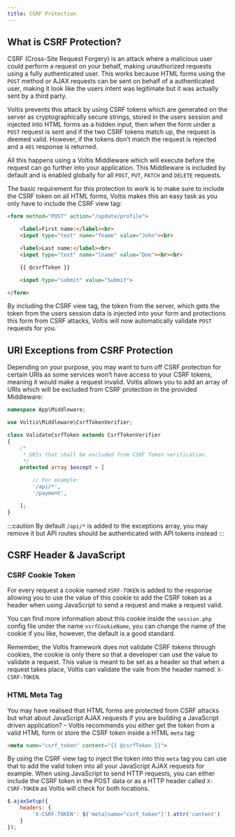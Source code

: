 ```yaml
---
title: CSRF Protection
---
```


## What is CSRF Protection?

CSRF (Cross-Site Request Forgery) is an attack where a malicious user could perform a request on your behalf, making unauthorized requests using a fully authenticated user. This works because HTML forms using the `POST` method or AJAX requests can be sent on behalf of a authenticated user, making it look like the users intent was legitimate but it was actually sent by a third party.

Voltis prevents this attack by using CSRF tokens which are generated on the server as cryptographically secure strings, stored in the users session and injected into HTML forms as a hidden input, then when the form under a `POST` request is sent and if the two CSRF tokens match up, the request is deemed valid. However, if the tokens don’t match the request is rejected and a `401` response is returned.

All this happens using a Voltis Middleware which will execute before the request can go further into your application. This Middleware is included by default and is enabled globally for all `POST`, `PUT`, `PATCH` and `DELETE` requests.

The basic requirement for this protection to work is to make sure to include the CSRF token on all HTML forms, Voltis makes this an easy task as you only have to include the CSRF view tag:

```html
<form method="POST" action="/update/profile">

	<label>First name:</label><br>
	<input type="text" name="fname" value="John"><br>

	<label>Last name:</label><br>
	<input type="text" name="lname" value="Doe"><br><br>

	{{ @csrfToken }}

	<input type="submit" value="Submit">

</form>
```

By including the CSRF view tag, the token from the server, which gets the token from the users session data is injected into your form and protections this form from CSRF attacks, Voltis will now automatically validate `POST` requests for you.

## URI Exceptions from CSRF Protection

Depending on your purpose, you may want to turn off CSRF protection for certain URIs as some services won’t have access to your CSRF tokens, meaning it would make a request invalid. Voltis allows you to add an array of URIs which will be excluded from CSRF protection in the provided Middleware:

```php
namespace App\Middleware;

use Voltis\Middleware\CsrfTokenVerifier;

class ValidateCsrfToken extends CsrfTokenVerifier
{
    /*
     * URIs that shall be excluded from CSRF Token verification.
     */
    protected array $except = [

        // For example:
        '/api/*',
        '/payment',

    ];
}
```

:::caution
By default `/api/*` is added to the exceptions array, you may remove it but API routes should be authenticated with API tokens instead
:::

## CSRF Header & JavaScript

### CSRF Cookie Token

For every request a cookie named `XSRF-TOKEN` is added to the response allowing you to use the value of this cookie to add the CSRF token as a header when using JavaScript to send a request and make a request valid.

You can find more information about this cookie inside the `session.php` config file under the name `xsrfCookieName`, you can change the name of the cookie if you like, however, the default is a good standard.

Remember, the Voltis framework does not validate CSRF tokens through cookies, the cookie is only there so that a developer can use the value to validate a request. This value is meant to be set as a header so that when a request takes place, Voltis can validate the vale from the header named: `X-CSRF-TOKEN`.

### HTML Meta Tag

You may have realised that HTML forms are protected from CSRF attacks but what about JavaScript AJAX requests if you are building a JavaScript driven application? – Voltis recommends you either get the token from a valid HTML form or store the CSRF token inside a HTML `meta` tag:

```html
<meta name="csrf_token" content="{{ @csrfToken }}">
```

By using the CSRF view tag to inject the token into this `meta` tag you can use that to add the valid token into all your JavaScript AJAX requests for example. When using JavaScript to send HTTP requests, you can either include the CSRF token in the POST data or as a HTTP header called `X-CSRF-TOKEN` as Voltis will check for both locations.

```javascript
$.ajaxSetup({
    headers: {
        'X-CSRF-TOKEN': $('meta[name="csrf_token"]').attr('content')
    }
});
```
